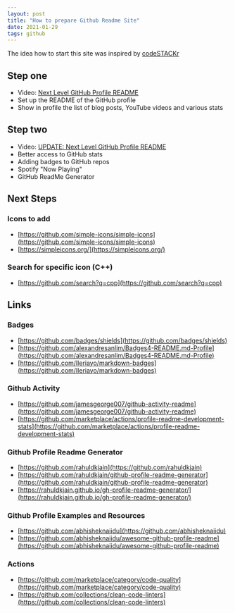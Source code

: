 ```yaml
---
layout: post
title: "How to prepare Github Readme Site"
date: 2021-01-29
tags: github
---
```


The idea how to start this site was inspired by [codeSTACKr ](https://www.youtube.com/channel/UCDCHcqyeQgJ-jVSd6VJkbCw)

## Step one 
* Video: [Next Level GitHub Profile README](https://www.youtube.com/watch?v=ECuqb5Tv9qI)
* Set up the README of the GitHub profile
* Show in profile the list of blog posts, YouTube videos and various stats

## Step two
* Video: [UPDATE: Next Level GitHub Profile README](https://www.youtube.com/watch?v=n6d4KHSKqGk)
* Better access to GitHub stats
* Adding badges to GitHub repos
* Spotify "Now Playing"
* GitHub ReadMe Generator

## Next Steps

### Icons to add
* [https://github.com/simple-icons/simple-icons](https://github.com/simple-icons/simple-icons)
* [https://simpleicons.org/](https://simpleicons.org/)

### Search for specific icon (C++)
* [https://github.com/search?q=cpp](https://github.com/search?q=cpp)

## Links

### Badges
* [https://github.com/badges/shields](https://github.com/badges/shields)
* [https://github.com/alexandresanlim/Badges4-README.md-Profile](https://github.com/alexandresanlim/Badges4-README.md-Profile)
* [https://github.com/Ileriayo/markdown-badges](https://github.com/Ileriayo/markdown-badges)

### Github Activity
* [https://github.com/jamesgeorge007/github-activity-readme](https://github.com/jamesgeorge007/github-activity-readme)
* [https://github.com/marketplace/actions/profile-readme-development-stats](https://github.com/marketplace/actions/profile-readme-development-stats)

### Github Profile Readme Generator
* [https://github.com/rahuldkjain](https://github.com/rahuldkjain)
* [https://github.com/rahuldkjain/github-profile-readme-generator](https://github.com/rahuldkjain/github-profile-readme-generator)
* [https://rahuldkjain.github.io/gh-profile-readme-generator/](https://rahuldkjain.github.io/gh-profile-readme-generator/)

### Github Profile Examples and Resources
* [https://github.com/abhisheknaiidu](https://github.com/abhisheknaiidu)
* [https://github.com/abhisheknaiidu/awesome-github-profile-readme](https://github.com/abhisheknaiidu/awesome-github-profile-readme)

### Actions
* [https://github.com/marketplace/category/code-quality](https://github.com/marketplace/category/code-quality)
* [https://github.com/collections/clean-code-linters](https://github.com/collections/clean-code-linters)
